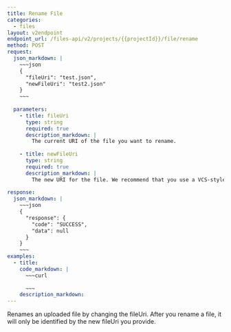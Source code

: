 ```yaml
---
title: Rename File
categories:
  - files
layout: v2endpoint
endpoint_url: /files-api/v2/projects/{{projectId}}/file/rename
method: POST
request:
  json_markdown: |
    ~~~json
    {
      "fileUri": "test.json",
      "newFileUri": "test2.json"
    }
    ~~~
  
  parameters:
    - title: fileUri
      type: string
      required: true
      description_markdown: |
        The current URI of the file you want to rename.
        
    - title: newFileUri
      type: string
      required: true
      description_markdown: |
        The new URI for the file. We recommend that you use a VCS-style file path + file name format, like: `/myproject/i18n/ui.properties`. This fileUri must not already exist in your Smartling project.
        
response:
  json_markdown: |
    ~~~json
    {
      "response": {
        "code": "SUCCESS",
        "data": null
      }
    }
    ~~~
examples:
  - title:
    code_markdown: |
      ~~~curl
      
      ~~~
    description_markdown:
---
```


Renames an uploaded file by changing the fileUri. After you rename a file, it will only be identified by the new fileUri you provide.